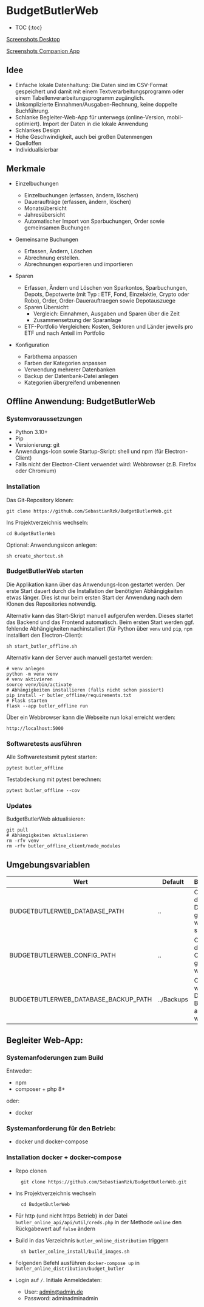 # BudgetButlerWeb

* TOC
{:toc}

[Screenshots Desktop](screenshots_desktop)

[Screenshots Companion App](screenshots_mobile)

## Idee

* Einfache lokale Datenhaltung: Die Daten sind im CSV-Format gespeichert und damit mit einem Textverarbeitungsprogramm oder einem Tabellenverarbeitungsprogramm zugänglich.
* Unkomplizierte Einnahmen/Ausgaben-Rechnung, keine doppelte Buchführung.
* Schlanke Begleiter-Web-App für unterwegs (online-Version, mobil-optimiert). Import der Daten in die lokale Anwendung
* Schlankes Design
* Hohe Geschwindigkeit, auch bei großen Datenmengen
* Quelloffen
* Individualisierbar

## Merkmale

* Einzelbuchungen
  * Einzelbuchungen (erfassen, ändern, löschen)
  * Daueraufträge (erfassen, ändern, löschen)
  * Monatsübersicht
  * Jahresübersicht
  * Automatischer Import von Sparbuchungen, Order sowie gemeinsamen Buchungen


* Gemeinsame Buchungen
  * Erfassen, Ändern, Löschen
  * Abrechnung erstellen.
  * Abrechnungen exportieren und importieren


* Sparen
  * Erfassen, Ändern und Löschen von Sparkontos, Sparbuchungen, Depots, Depotwerte (mit Typ : ETF, Fond, Einzelaktie, Crypto oder Robo), Order, Order-Dauerauftraegen sowie Depotauszuege
  * Sparen Übersicht:
    * Vergleich: Einnahmen, Ausgaben und Sparen über die Zeit
    * Zusammensetzung der Sparanlage
  * ETF-Portfolio Vergleichen: Kosten, Sektoren und Länder jeweils pro ETF und nach Anteil im Portfolio


* Konfiguration
  * Farbthema anpassen
  * Farben der Kategorien anpassen
  * Verwendung mehrerer Datenbanken
  * Backup der Datenbank-Datei anlegen
  * Kategorien übergreifend umbenennen

## Offline Anwendung: BudgetButlerWeb

### Systemvoraussetzungen

* Python 3.10+
* Pip
* Versionierung: git
* Anwendungs-Icon sowie Startup-Skript: shell und npm (für Electron-Client)
* Falls nicht der Electron-Client verwendet wird: Webbrowser (z.B. Firefox oder Chromium)

### Installation
Das Git-Repository klonen:

	git clone https://github.com/SebastianRzk/BudgetButlerWeb.git

Ins Projektverzeichnis wechseln:

	cd BudgetButlerWeb

Optional: Anwendungsicon anlegen:

    sh create_shortcut.sh

### BudgetButlerWeb starten

Die Applikation kann über das Anwendungs-Icon gestartet werden. Der erste Start dauert durch die Installation der benötigten Abhängigkeiten etwas länger. Dies ist nur beim ersten Start der Anwendung nach dem Klonen des Repositories notwendig.


Alternativ kann das Start-Skript manuell aufgerufen werden. Dieses startet das Backend und das Frontend automatisch. Beim ersten Start werden ggf. fehlende Abhängigkeiten nachinstalliert (für Python über `venv` und `pip`, `npm` installiert den Electron-Client):

	sh start_butler_offline.sh


Alternativ kann der Server auch manuell gestartet werden:

    # venv anlegen
    python -m venv venv
    # venv aktivieren
    source venv/bin/activate
    # Abhängigkeiten installieren (falls nicht schon passiert)
    pip install -r butler_offline/requirements.txt
    # Flask starten
    flask --app butler_offline run

Über ein Webbrowser kann die Webseite nun lokal erreicht werden:

    http://localhost:5000
    


### Softwaretests ausführen

Alle Softwaretestsmit pytest starten:

	pytest butler_offline

Testabdeckung mit pytest berechnen:

	pytest butler_offline --cov

### Updates

BudgetButlerWeb aktualisieren:

	git pull
    # Abhängigkeiten aktualisieren
    rm -rfv venv
    rm -rfv butler_offline_client/node_modules



## Umgebungsvariablen


| Wert                                 | Default     | Beschreibung                                            |
|--------------------------------------|-------------|---------------------------------------------------------|
| BUDGETBUTLERWEB_DATABASE_PATH        | ..          | Ordner an dem die Datenbanken gesucht werden sollen.    |
| BUDGETBUTLERWEB_CONFIG_PATH          | ..          | Ordner an dem die Configuration gesucht werden soll.    |
| BUDGETBUTLERWEB_DATABASE_BACKUP_PATH | ../Backups  | Ordner in welchem die Datenbank-Backups abgelegt werden |


## Begleiter Web-App:

### Systemanfoderungen zum Build


Entweder:
* npm
* composer + php 8+

oder:
* docker

### Systemanforderung für den Betrieb:

* docker und docker-compose


### Installation docker + docker-compose

* Repo clonen

        git clone https://github.com/SebastianRzk/BudgetButlerWeb.git

* Ins Projektverzeichnis wechseln

        cd BudgetButlerWeb

* Für http (und nicht https Betrieb) in der Datei `butler_online_api/api/util/creds.php` in der Methode `online` den Rückgabewert auf `false` ändern

* Build in das Verzeichnis `butler_online_distribution` triggern

        sh butler_online_install/build_images.sh


* Folgenden Befehl ausführen `docker-compose up` in `butler_online_distribution/budget_butler`

* Login auf `/`. Initiale Anmeldedaten:
  * User: admin@admin.de
  * Password: adminadminadmin


